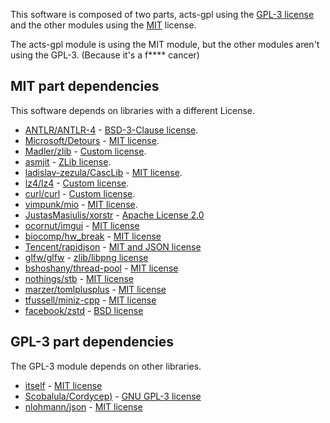 This software is composed of two parts, acts-gpl using the [GPL-3 license](licenses/gpl3.md) and the other modules using the [MIT](licenses/mit.md) license.

The acts-gpl module is using the MIT module, but the other modules aren't using the GPL-3. (Because it's a f**** cancer)

## MIT part dependencies

This software depends on libraries with a different License.

- [ANTLR/ANTLR-4](https://github.com/antlr/antlr4) - [BSD-3-Clause license](https://github.com/antlr/antlr4/blob/master/LICENSE.txt).
- [Microsoft/Detours](https://github.com/microsoft/Detours) - [MIT license](https://github.com/microsoft/Detours/blob/main/LICENSE.md).
- [Madler/zlib](https://github.com/madler/zlib) - [Custom license](https://github.com/madler/zlib/blob/master/LICENSE).
- [asmjit](https://github.com/asmjit/asmjit) - [ZLib license](https://github.com/asmjit/asmjit/blob/master/LICENSE.md).
- [ladislav-zezula/CascLib](https://github.com/ladislav-zezula/CascLib) - [MIT license](https://github.com/ladislav-zezula/CascLib/blob/master/LICENSE).
- [lz4/lz4](https://github.com/lz4/lz4) - [Custom license](https://github.com/lz4/lz4/blob/dev/lib/LICENSE).
- [curl/curl](https://github.com/curl/curl) - [Custom license](https://github.com/curl/curl/blob/master/COPYING).
- [vimpunk/mio](https://github.com/vimpunk/mio) - [MIT license](https://github.com/vimpunk/mio/blob/master/LICENSE).
- [JustasMasiulis/xorstr](https://github.com/JustasMasiulis/xorstr) - [Apache License 2.0](https://github.com/JustasMasiulis/xorstr/blob/master/LICENSE)
- [ocornut/imgui](https://github.com/ocornut/imgui) - [MIT license](https://github.com/ocornut/imgui/blob/master/LICENSE.txt)
- [biocomp/hw_break](https://github.com/biocomp/hw_break) - [MIT license](https://github.com/biocomp/hw_break/blob/master/LICENSE)
- [Tencent/rapidjson](https://github.com/Tencent/rapidjson) - [MIT and JSON license](https://github.com/Tencent/rapidjson/blob/master/license.txt)
- [glfw/glfw](https://github.com/glfw/glfw) - [zlib/libpng license](https://github.com/glfw/glfw/blob/master/LICENSE.md)
- [bshoshany/thread-pool](https://github.com/bshoshany/thread-pool) - [MIT license](https://github.com/bshoshany/thread-pool/blob/master/LICENSE.txt)
- [nothings/stb](https://github.com/nothings/stb) - [MIT license](https://github.com/nothings/stb/blob/master/LICENSE)
- [marzer/tomlplusplus](https://github.com/marzer/tomlplusplus) - [MIT license](https://github.com/marzer/tomlplusplus/blob/master/LICENSE)
- [tfussell/miniz-cpp](https://github.com/tfussell/miniz-cpp) - [MIT license](https://github.com/tfussell/miniz-cpp/blob/master/LICENSE.md)
- [facebook/zstd](https://github.com/facebook/zstd) - [BSD license](https://github.com/facebook/zstd/blob/dev/LICENSE)

## GPL-3 part dependencies

The GPL-3 module depends on other libraries.

- [itself](https://github.com/ate47/atian-cod-tools) - [MIT license](licenses/mit.md)
- [Scobalula/Cordycep)](https://github.com/Scobalula/Cordycep) - [GNU GPL-3 license](https://github.com/Scobalula/Cordycep/blob/main/LICENSE.md)
- [nlohmann/json](https://github.com/nlohmann/json) - [MIT license](https://github.com/nlohmann/json/blob/develop/LICENSE.MIT)
